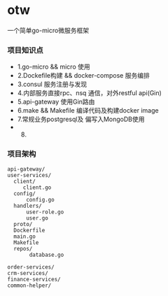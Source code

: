 # otw
一个简单go-micro微服务框架

### 项目知识点
* 1.go-micro && micro 使用
* 2.Dockefile构建 && docker-compose 服务编排
* 3.consul 服务注册与发现
* 4.内部服务直接rpc、nsq 通信，对外restful api(Gin)
* 5.api-gateway 使用Gin路由
* 6.make && Makefile 编译代码及构建docker image
* 7.常规业务postgresql及 偏写入MongoDB使用
* 8.
### 项目架构
~~~
api-gateway/
user-services/
  client/
     client.go
  config/
      config.go
  handlers/
      user-role.go
      user.go
  proto/
  Dockerfile
  main.go
  Makefile
  repos/
       database.go
     
order-services/
crm-services/
finance-services/
common-helper/
~~~
